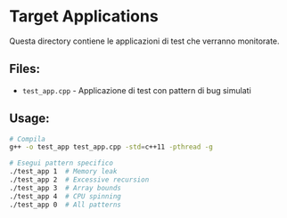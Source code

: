 # Target Applications

Questa directory contiene le applicazioni di test che verranno monitorate.

## Files:
- `test_app.cpp` - Applicazione di test con pattern di bug simulati

## Usage:
```bash
# Compila
g++ -o test_app test_app.cpp -std=c++11 -pthread -g

# Esegui pattern specifico
./test_app 1  # Memory leak
./test_app 2  # Excessive recursion
./test_app 3  # Array bounds
./test_app 4  # CPU spinning
./test_app 0  # All patterns
```
